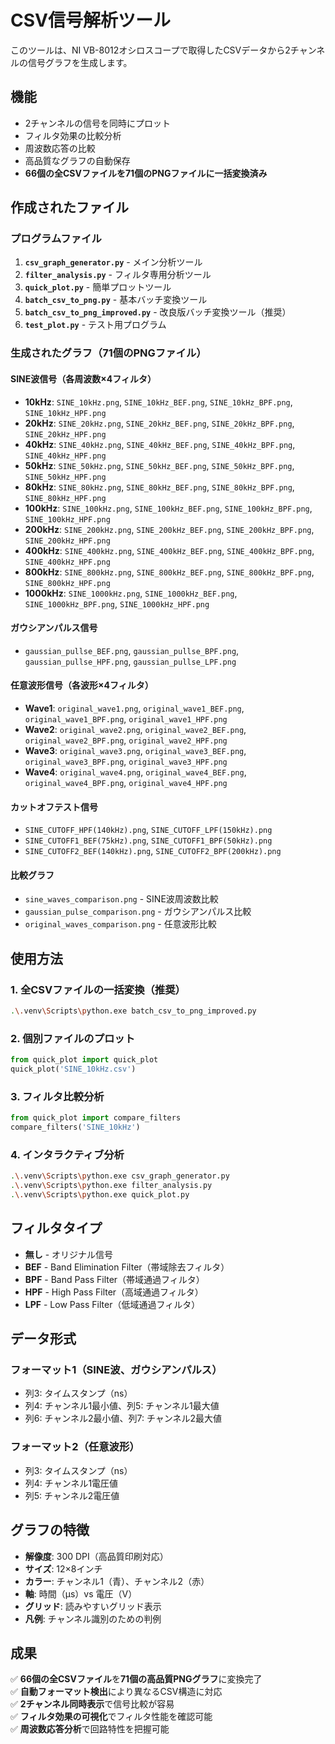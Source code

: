 # CSV信号解析ツール

このツールは、NI VB-8012オシロスコープで取得したCSVデータから2チャンネルの信号グラフを生成します。

## 機能

- 2チャンネルの信号を同時にプロット
- フィルタ効果の比較分析
- 周波数応答の比較
- 高品質なグラフの自動保存
- **66個の全CSVファイルを71個のPNGファイルに一括変換済み**

## 作成されたファイル

### プログラムファイル
1. **`csv_graph_generator.py`** - メイン分析ツール
2. **`filter_analysis.py`** - フィルタ専用分析ツール  
3. **`quick_plot.py`** - 簡単プロットツール
4. **`batch_csv_to_png.py`** - 基本バッチ変換ツール
5. **`batch_csv_to_png_improved.py`** - 改良版バッチ変換ツール（推奨）
6. **`test_plot.py`** - テスト用プログラム

### 生成されたグラフ（71個のPNGファイル）

#### SINE波信号（各周波数×4フィルタ）
- **10kHz**: `SINE_10kHz.png`, `SINE_10kHz_BEF.png`, `SINE_10kHz_BPF.png`, `SINE_10kHz_HPF.png`
- **20kHz**: `SINE_20kHz.png`, `SINE_20kHz_BEF.png`, `SINE_20kHz_BPF.png`, `SINE_20kHz_HPF.png`
- **40kHz**: `SINE_40kHz.png`, `SINE_40kHz_BEF.png`, `SINE_40kHz_BPF.png`, `SINE_40kHz_HPF.png`
- **50kHz**: `SINE_50kHz.png`, `SINE_50kHz_BEF.png`, `SINE_50kHz_BPF.png`, `SINE_50kHz_HPF.png`
- **80kHz**: `SINE_80kHz.png`, `SINE_80kHz_BEF.png`, `SINE_80kHz_BPF.png`, `SINE_80kHz_HPF.png`
- **100kHz**: `SINE_100kHz.png`, `SINE_100kHz_BEF.png`, `SINE_100kHz_BPF.png`, `SINE_100kHz_HPF.png`
- **200kHz**: `SINE_200kHz.png`, `SINE_200kHz_BEF.png`, `SINE_200kHz_BPF.png`, `SINE_200kHz_HPF.png`
- **400kHz**: `SINE_400kHz.png`, `SINE_400kHz_BEF.png`, `SINE_400kHz_BPF.png`, `SINE_400kHz_HPF.png`
- **800kHz**: `SINE_800kHz.png`, `SINE_800kHz_BEF.png`, `SINE_800kHz_BPF.png`, `SINE_800kHz_HPF.png`
- **1000kHz**: `SINE_1000kHz.png`, `SINE_1000kHz_BEF.png`, `SINE_1000kHz_BPF.png`, `SINE_1000kHz_HPF.png`

#### ガウシアンパルス信号
- `gaussian_pullse_BEF.png`, `gaussian_pullse_BPF.png`, `gaussian_pullse_HPF.png`, `gaussian_pullse_LPF.png`

#### 任意波形信号（各波形×4フィルタ）
- **Wave1**: `original_wave1.png`, `original_wave1_BEF.png`, `original_wave1_BPF.png`, `original_wave1_HPF.png`
- **Wave2**: `original_wave2.png`, `original_wave2_BEF.png`, `original_wave2_BPF.png`, `original_wave2_HPF.png`
- **Wave3**: `original_wave3.png`, `original_wave3_BEF.png`, `original_wave3_BPF.png`, `original_wave3_HPF.png`
- **Wave4**: `original_wave4.png`, `original_wave4_BEF.png`, `original_wave4_BPF.png`, `original_wave4_HPF.png`

#### カットオフテスト信号
- `SINE_CUTOFF_HPF(140kHz).png`, `SINE_CUTOFF_LPF(150kHz).png`
- `SINE_CUTOFF1_BEF(75kHz).png`, `SINE_CUTOFF1_BPF(50kHz).png`  
- `SINE_CUTOFF2_BEF(140kHz).png`, `SINE_CUTOFF2_BPF(200kHz).png`

#### 比較グラフ
- `sine_waves_comparison.png` - SINE波周波数比較
- `gaussian_pulse_comparison.png` - ガウシアンパルス比較
- `original_waves_comparison.png` - 任意波形比較

## 使用方法

### 1. 全CSVファイルの一括変換（推奨）
```bash
.\.venv\Scripts\python.exe batch_csv_to_png_improved.py
```

### 2. 個別ファイルのプロット
```python
from quick_plot import quick_plot
quick_plot('SINE_10kHz.csv')
```

### 3. フィルタ比較分析
```python
from quick_plot import compare_filters
compare_filters('SINE_10kHz')
```

### 4. インタラクティブ分析
```bash
.\.venv\Scripts\python.exe csv_graph_generator.py
.\.venv\Scripts\python.exe filter_analysis.py
.\.venv\Scripts\python.exe quick_plot.py
```

## フィルタタイプ

- **無し** - オリジナル信号
- **BEF** - Band Elimination Filter（帯域除去フィルタ）
- **BPF** - Band Pass Filter（帯域通過フィルタ）
- **HPF** - High Pass Filter（高域通過フィルタ）
- **LPF** - Low Pass Filter（低域通過フィルタ）

## データ形式

### フォーマット1（SINE波、ガウシアンパルス）
- 列3: タイムスタンプ（ns）
- 列4: チャンネル1最小値、列5: チャンネル1最大値
- 列6: チャンネル2最小値、列7: チャンネル2最大値

### フォーマット2（任意波形）
- 列3: タイムスタンプ（ns）
- 列4: チャンネル1電圧値
- 列5: チャンネル2電圧値

## グラフの特徴

- **解像度**: 300 DPI（高品質印刷対応）
- **サイズ**: 12×8インチ
- **カラー**: チャンネル1（青）、チャンネル2（赤）
- **軸**: 時間（μs）vs 電圧（V）
- **グリッド**: 読みやすいグリッド表示
- **凡例**: チャンネル識別のための判例

## 成果

✅ **66個の全CSVファイル**を**71個の高品質PNGグラフ**に変換完了  
✅ **自動フォーマット検出**により異なるCSV構造に対応  
✅ **2チャンネル同時表示**で信号比較が容易  
✅ **フィルタ効果の可視化**でフィルタ性能を確認可能  
✅ **周波数応答分析**で回路特性を把握可能
